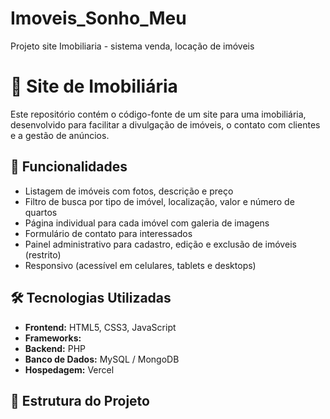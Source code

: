 # Imoveis_Sonho_Meu
Projeto site Imobiliaria - sistema venda, locação de imóveis

# 🏡 Site de Imobiliária

Este repositório contém o código-fonte de um site para uma imobiliária, desenvolvido para facilitar a divulgação de imóveis, o contato com clientes e a gestão de anúncios.

## 📌 Funcionalidades

- Listagem de imóveis com fotos, descrição e preço
- Filtro de busca por tipo de imóvel, localização, valor e número de quartos
- Página individual para cada imóvel com galeria de imagens
- Formulário de contato para interessados
- Painel administrativo para cadastro, edição e exclusão de imóveis (restrito)
- Responsivo (acessível em celulares, tablets e desktops)

## 🛠️ Tecnologias Utilizadas

- **Frontend:** HTML5, CSS3, JavaScript
- **Frameworks:**
- **Backend:** PHP 
- **Banco de Dados:** MySQL / MongoDB
- **Hospedagem:** Vercel



## 📁 Estrutura do Projeto

```bash

